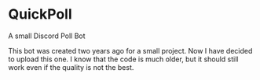 # QuickPoll
A small Discord Poll Bot

This bot was created two years ago for a small project.
Now I have decided to upload this one. 
I know that the code is much older, but it should still work even if the quality is not the best.
